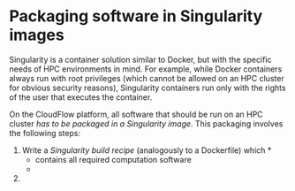 # Packaging software in Singularity images
Singularity is a container solution similar to Docker, but with the specific
needs of HPC environments in mind. For example, while Docker containers always 
run with root privileges (which cannot be allowed on an HPC cluster for obvious
security reasons), Singularity containers run only with the rights of the user
that executes the container.

On the CloudFlow platform, all software that should be run on an HPC cluster
_has to be packaged in a Singularity image_. This packaging involves the
following steps:

1. Write a _Singularity build recipe_ (analogously to a Dockerfile) which
   * 
   * contains all required computation software
   * 
2. 